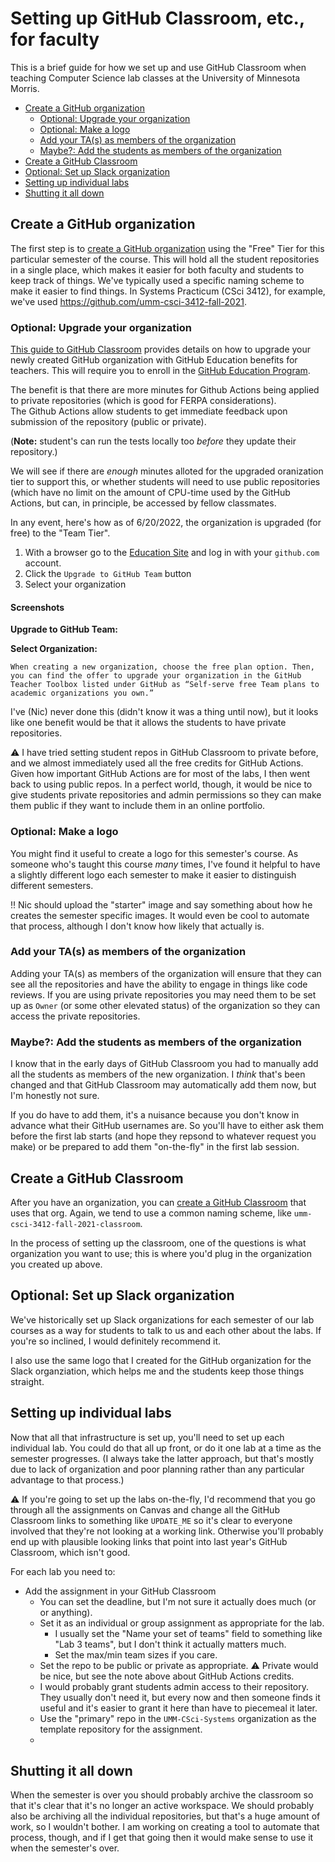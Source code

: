 # Setting up GitHub Classroom, etc., for faculty <!-- omit in toc -->

This is a brief guide for how we set up and use GitHub Classroom
when teaching Computer Science lab classes at the University of Minnesota
Morris.

- [Create a GitHub organization](#create-a-github-organization)
  - [Optional: Upgrade your organization](#optional-upgrade-your-organization)
  - [Optional: Make a logo](#optional-make-a-logo)
  - [Add your TA(s) as members of the organization](#add-your-tas-as-members-of-the-organization)
  - [Maybe?: Add the students as members of the organization](#maybe-add-the-students-as-members-of-the-organization)
- [Create a GitHub Classroom](#create-a-github-classroom)
- [Optional: Set up Slack organization](#optional-set-up-slack-organization)
- [Setting up individual labs](#setting-up-individual-labs)
- [Shutting it all down](#shutting-it-all-down)

## Create a GitHub organization

The first step is to [create a GitHub organization](https://docs.github.com/en/organizations/collaborating-with-groups-in-organizations/creating-a-new-organization-from-scratch) 
using the "Free" Tier for this particular
semester of the course. This will hold all the student repositories in
a single place, which makes it easier for both faculty and students to
keep track of things. We've typically used a specific naming scheme
to make it easier to find things. In Systems Practicum (CSci 3412),
for example, we've used <https://github.com/umm-csci-3412-fall-2021>.

### Optional: Upgrade your organization

[This guide to GitHub Classroom](https://github.blog/2020-03-18-set-up-your-digital-classroom-with-github-classroom/)
provides details on how to upgrade your newly created GitHub organization with
GitHub Education benefits for teachers.  This will require you to enroll in the [GitHub Education Program](https://education.github.com/benefits).

The benefit is that there are more minutes for Github Actions being applied to private repositories (which is good for FERPA considerations).  
The Github Actions allow students to get immediate feedback upon submission of the repository (public or private).  

(**Note:** student's can run the tests locally too *before* they 
update their repository.)

We will see if there are *enough* minutes alloted for the upgraded oranization tier to support this, or whether students will need to use public repositories (which have no limit on the amount of CPU-time used by the GitHub Actions, but can, in principle, be accessed by fellow classmates.

In any event, here's how as of 6/20/2022, the organization is upgraded (for free) to the "Team Tier".

1. With a browser go to the [Education Site](https://education.github.com/globalcampus/teacher) and log in with your `github.com` account.
2. Click the `Upgrade to GitHub Team` button
3. Select your organization

#### Screenshots

**Upgrade to GitHub Team:**



**Select Organization:**

```
When creating a new organization, choose the free plan option. Then, you can find the offer to upgrade your organization in the GitHub Teacher Toolbox listed under GitHub as “Self-serve free Team plans to academic organizations you own.”
```

I've (Nic) never done this (didn't
know it was a thing until now), but it looks like one benefit would
be that it allows the students to have private repositories.

:warning: I have tried setting student repos in GitHub Classroom to
private before, and we almost immediately used all the free credits
for GitHub Actions. Given how important GitHub Actions are for most
of the labs, I then went back to using public repos. In a perfect world,
though, it would be nice to give students private repositories and
admin permissions so they can make them public if they want to include
them in an online portfolio.

### Optional: Make a logo

You might find it useful to create a logo for this semester's course.
As someone who's taught this course _many_ times, I've found it helpful
to have a slightly different logo each semester to make it easier to
distinguish different semesters.

:bangbang: Nic should upload the "starter" image and say something
about how he creates the semester specific images. It would even be
cool to automate that process, although I don't know how likely that
actually is.

### Add your TA(s) as members of the organization

Adding your TA(s) as members of the organization will ensure that
they can see all the repositories and have the ability to engage in
things like code reviews. If you are using private repositories
you may need them to be set up as `Owner` (or some other elevated
status) of the organization so they can access the private repositories.

### Maybe?: Add the students as members of the organization

I know that in the early days of GitHub Classroom you had to manually
add all the students as members of the new organization. I _think_ that's
been changed and that GitHub Classroom may automatically add them now,
but I'm honestly not sure.

If you do have to add them, it's a nuisance because you don't know in
advance what their GitHub usernames are. So you'll have to either ask
them before the first lab starts (and hope they repsond to whatever
request you make) or be prepared to add them "on-the-fly" in the first
lab session.

## Create a GitHub Classroom

After you have an organization, you can [create a GitHub Classroom](https://docs.github.com/en/education/manage-coursework-with-github-classroom/teach-with-github-classroom/manage-classrooms)
that uses that org. Again, we tend to use a common naming scheme, like
`umm-csci-3412-fall-2021-classroom`.

In the process of setting up the classroom, one of the questions is what
organization you want to use; this is where you'd plug in the organization
you created up above.

## Optional: Set up Slack organization

We've historically set up Slack organizations for each semester of
our lab courses as a way for students to talk to us and each other about
the labs. If you're so inclined, I would definitely recommend it.

I also use the same logo that I created for the GitHub organization
for the Slack organziation, which helps me and the students keep those
things straight.

## Setting up individual labs

Now that all that infrastructure is set up, you'll need to set up
each individual lab. You could do that all up front, or do it one lab
at a time as the semester progresses. (I always take the latter approach,
but that's mostly due to lack of organization and poor planning rather than
any particular advantage to that process.)

:warning: If you're going to set up the labs on-the-fly, I'd recommend
that you go through all the assignments on Canvas and change all the
GitHub Classroom links to something like `UPDATE_ME` so it's clear to everyone
involved that they're not looking at a working link. Otherwise you'll
probably end up with plausible looking links that point into last year's
GitHub Classroom, which isn't good.

For each lab you need to:

- Add the assignment in your GitHub Classroom
  - You can set the deadline, but I'm not sure it actually does much (or
    or anything).
  - Set it as an individual or group assignment as appropriate for the lab.
    - I usually set the "Name your set of teams" field to something like
      "Lab 3 teams", but I don't think it actually matters much.
    - Set the max/min team sizes if you care.
  - Set the repo to be public or private as appropriate. :warning: Private
    would be nice, but see the note above about GitHub Actions credits.
  - I would probably grant students admin access to their repository.
    They usually don't need it, but every now and then someone finds it
    useful and it's easier to grant it here than have to piecemeal it
    later.
  - Use the "primary" repo in the `UMM-CSci-Systems` organization as the
    template repository for the assignment.
  - 

## Shutting it all down

When the semester is over you should probably archive the classroom
so that it's clear that it's no longer an active workspace. We should
probably also be archiving all the individual repositories, but that's
a huge amount of work, so I wouldn't bother. I am working on creating
a tool to automate that process, though, and if I get that going then
it would make sense to use it when the semester's over.

